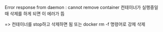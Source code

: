 Error response from daemon : cannot remove container
컨테이너가 실행중일 때 삭제를 하게 되면 이 에러가 뜸

=> 컨테이너를 stop하고 삭제하면 됨 또는 docker rm -f 명령어로 강제 삭제


